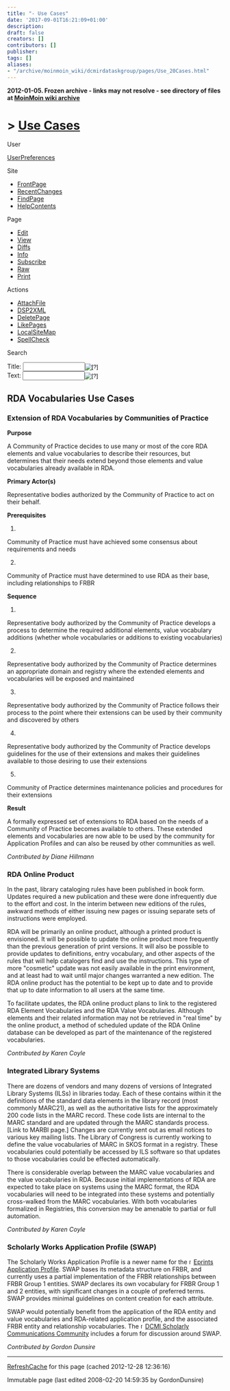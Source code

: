 ```yaml
---
title: "- Use Cases"
date: '2017-09-01T16:21:09+01:00'
description: 
draft: false
creators: []
contributors: []
publisher: 
tags: []
aliases:
- "/archive/moinmoin_wiki/dcmirdataskgroup/pages/Use_20Cases.html"
---
```


**2012-01-05. Frozen archive - links may not resolve - see directory of files at [MoinMoin wiki archive](/moinmoin-wiki-archive/)**

# > [Use Cases](http://dublincore.org/dcmirdataskgroup/Use_20Cases?action=fullsearch&value=Use+Cases&literal=1&case=1&context=40 "Click here to do a full-text search for this title")

User

 [UserPreferences](http://dublincore.org/dcmirdataskgroup/UserPreferences)
  

Site

- [FrontPage](http://dublincore.org/dcmirdataskgroup/FrontPage)
- [RecentChanges](http://dublincore.org/dcmirdataskgroup/RecentChanges)
- [FindPage](http://dublincore.org/dcmirdataskgroup/FindPage)
- [HelpContents](http://dublincore.org/dcmirdataskgroup/HelpContents)

Page

- [Edit](http://dublincore.org/dcmirdataskgroup/Use_20Cases?action=edit "Edit")
- [View](http://dublincore.org/dcmirdataskgroup/Use_20Cases "View")
- [Diffs](http://dublincore.org/dcmirdataskgroup/Use_20Cases?action=diff "Diffs")
- [Info](http://dublincore.org/dcmirdataskgroup/Use_20Cases?action=info "Info")
- [Subscribe](http://dublincore.org/dcmirdataskgroup/Use_20Cases?action=subscribe "Subscribe")
- [Raw](http://dublincore.org/dcmirdataskgroup/Use_20Cases?action=raw "Raw")
- [Print](http://dublincore.org/dcmirdataskgroup/Use_20Cases?action=print "Print")

Actions

- [AttachFile](http://dublincore.org/dcmirdataskgroup/Use_20Cases?action=AttachFile)
- [DSP2XML](http://dublincore.org/dcmirdataskgroup/Use_20Cases?action=DSP2XML)
- [DeletePage](http://dublincore.org/dcmirdataskgroup/Use_20Cases?action=DeletePage)
- [LikePages](http://dublincore.org/dcmirdataskgroup/Use_20Cases?action=LikePages)
- [LocalSiteMap](http://dublincore.org/dcmirdataskgroup/Use_20Cases?action=LocalSiteMap)
- [SpellCheck](http://dublincore.org/dcmirdataskgroup/Use_20Cases?action=SpellCheck)

Search

<form method="POST" action="/dcmirdataskgroup/Use_20Cases">
<p>
<input name="action" value="inlinesearch" type="hidden">
<input name="context" value="40" type="hidden">
Title: <input name="text_title" size="15" maxlength="50" type="text"><input src="Use_20Cases_files/moin-search.png" name="button_title" alt="[?]" type="image"><br>Text: <input name="text_full" size="15" maxlength="50" type="text"><input src="Use_20Cases_files/moin-search.png" name="button_full" alt="[?]" type="image">
</p>
</form>

## RDA Vocabularies Use Cases

### Extension of RDA Vocabularies by Communities of Practice

**Purpose**

 A Community of Practice decides to use many or most of the core RDA elements and value vocabularies to describe their resources, but determines that their needs extend beyond those elements and value vocabularies already available in RDA. 

**Primary Actor(s)**

 Representative bodies authorized by the Community of Practice to act on their behalf. 

**Prerequisites**

1. 

Community of Practice must have achieved some consensus about requirements and needs

2. 

Community of Practice must have determined to use RDA as their base, including relationships to FRBR

**Sequence**

1. 

Representative body authorized by the Community of Practice develops a process to determine the required additional elements, value vocabulary additions (whether whole vocabularies or additions to existing vocabularies)

2. 

Representative body authorized by the Community of Practice determines an appropriate domain and registry where the extended elements and vocabularies will be exposed and maintained

3. 

Representative body authorized by the Community of Practice follows their process to the point where their extensions can be used by their community and discovered by others

4. 

Representative body authorized by the Community of Practice develops guidelines for the use of their extensions and makes their guidelines available to those desiring to use their extensions

5. 

Community of Practice determines maintenance policies and procedures for their extensions

**Result**

A formally expressed set of extensions to RDA based on the needs of a Community of Practice becomes available to others. These extended elements and vocabularies are now able to be used by the community for Application Profiles and can also be reused by other communities as well.

_Contributed by Diane Hillmann_

### RDA Online Product

In the past, library cataloging rules have been published in book form. Updates required a new publication and these were done infrequently due to the effort and cost. In the interim between new editions of the rules, awkward methods of either issuing new pages or issuing separate sets of instructions were employed.

RDA will be primarily an online product, although a printed product is envisioned. It will be possible to update the online product more frequently than the previous generation of print versions. It will also be possible to provide updates to definitions, entry vocabulary, and other aspects of the rules that will help catalogers find and use the instructions. This type of more "cosmetic" update was not easily available in the print environment, and at least had to wait until major changes warranted a new edition. The RDA online product has the potential to be kept up to date and to provide that up to date information to all users at the same time.

To facilitate updates, the RDA online product plans to link to the registered RDA Element Vocabularies and the RDA Value Vocabularies. Although elements and their related information may not be retrieved in "real time" by the online product, a method of scheduled update of the RDA Online database can be developed as part of the maintenance of the registered vocabularies.

_Contributed by Karen Coyle_

### Integrated Library Systems

There are dozens of vendors and many dozens of versions of Integrated Library Systems (ILSs) in libraries today. Each of these contains within it the definitions of the standard data elements in the library record (most commonly MARC21), as well as the authoritative lists for the approximately 200 code lists in the MARC record. These code lists are internal to the MARC standard and are updated through the MARC standards process. [Link to MARBI page.] Changes are currently sent out as email notices to various key mailing lists. The Library of Congress is currently working to define the value vocabularies of MARC in SKOS format in a registry. These vocabularies could potentially be accessed by ILS software so that updates to those vocabularies could be effected automatically.

There is considerable overlap between the MARC value vocabularies and the value vocabularies in RDA. Because initial implementations of RDA are expected to take place on systems using the MARC format, the RDA vocabularies will need to be integrated into these systems and potentially cross-walked from the MARC vocabularies. With both vocabularies formalized in Registries, this conversion may be amenable to partial or full automation.

_Contributed by Karen Coyle_

### Scholarly Works Application Profile (SWAP)

The Scholarly Works Application Profile is a newer name for the [<img src="Use_20Cases_files/moin-www.png" alt="[WWW]" height="11" width="11">Eprints Application Profile](http://www.ukoln.ac.uk/repositories/digirep/index/Eprints_Application_Profile). SWAP bases its metadata structure on FRBR, and currently uses a partial implementation of the FRBR relationships between FRBR Group 1 entities. SWAP declares its own vocabulary for FRBR Group 1 and 2 entities, with significant changes in a couple of preferred terms. SWAP provides minimal guidelines on content creation for each attribute.

SWAP would potentially benefit from the application of the RDA entity and value vocabularies and RDA-related application profile, and the associated FRBR entity and relationship vocabularies. The [<img src="Use_20Cases_files/moin-www.png" alt="[WWW]" height="11" width="11">DCMI Scholarly Communications Community](http://dublincore.org/groups/scholar/) includes a forum for discussion around SWAP.

_Contributed by Gordon Dunsire_

* * *

 [RefreshCache](http://dublincore.org/dcmirdataskgroup/Use_20Cases?action=refresh&arena=Page.py&key=Use_20Cases.text_html) for this page (cached 2012-12-28 12:36:16)  

Immutable page (last edited 2008-02-20 14:59:35 by GordonDunsire)

